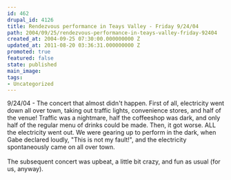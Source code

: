 ```yaml
---
id: 462
drupal_id: 4126
title: Rendezvous performance in Teays Valley - Friday 9/24/04
path: 2004/09/25/rendezvous-performance-in-teays-valley-friday-92404
created_at: 2004-09-25 07:30:00.000000000 Z
updated_at: 2011-08-20 03:36:31.000000000 Z
promoted: true
featured: false
state: published
main_image: 
tags:
- Uncategorized
---
```

9/24/04 - The concert that almost didn't happen. First of all, electricity went down all over town, taking out traffic lights, convenience stores, and half of the venue! Traffic was a nightmare, half the coffeeshop was dark, and only half of the regular menu of drinks could be made. Then, it got worse. ALL the electricity went out. We were gearing up to perform in the dark, when Gabe declared loudly, "This is not my fault!", and the electricity spontaneously came on all over town.
<br />
<br />The subsequent concert was upbeat, a little bit crazy, and fun as usual (for us, anyway).
